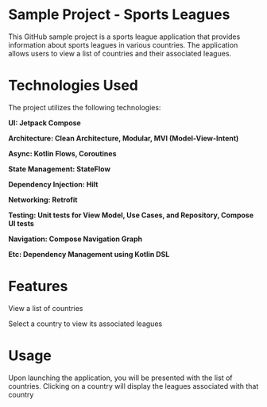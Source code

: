 # Sample Project - Sports Leagues

This GitHub sample project is a sports league application that provides information about sports leagues in various countries. The application allows users to view a list of countries and their associated leagues.

# Technologies Used

The project utilizes the following technologies:

**UI: Jetpack Compose**

**Architecture: Clean Architecture, Modular, MVI (Model-View-Intent)**

**Async: Kotlin Flows, Coroutines**

**State Management: StateFlow**

**Dependency Injection: Hilt**

**Networking: Retrofit**

**Testing: Unit tests for View Model, Use Cases, and Repository, Compose UI tests**

**Navigation: Compose Navigation Graph**

**Etc: Dependency Management using Kotlin DSL**


# Features

View a list of countries

Select a country to view its associated leagues


# Usage

Upon launching the application, you will be presented with the list of countries. Clicking on a country will display the leagues associated with that country